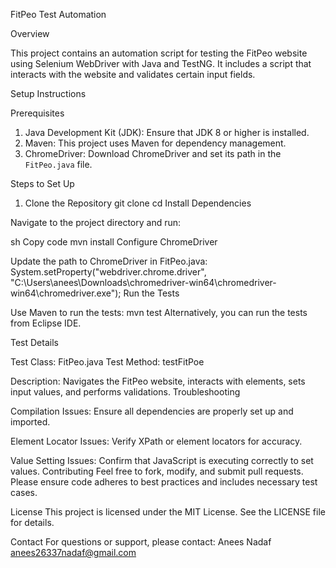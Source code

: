 FitPeo Test Automation

Overview

This project contains an automation script for testing the FitPeo website using Selenium WebDriver with Java and TestNG. It includes a script that interacts with the website and validates certain input fields.

Setup Instructions

Prerequisites

1. Java Development Kit (JDK): Ensure that JDK 8 or higher is installed.
2. Maven: This project uses Maven for dependency management.
3. ChromeDriver: Download ChromeDriver and set its path in the `FitPeo.java` file.

Steps to Set Up

1. Clone the Repository
   git clone <repository-url>
   cd <repository-directory>
   Install Dependencies

Navigate to the project directory and run:

sh
Copy code
mvn install
Configure ChromeDriver

Update the path to ChromeDriver in FitPeo.java:
System.setProperty("webdriver.chrome.driver", "C:\\Users\\anees\\Downloads\\chromedriver-win64\\chromedriver-win64\\chromedriver.exe");
Run the Tests

Use Maven to run the tests:
mvn test
Alternatively, you can run the tests from Eclipse IDE.

Test Details

Test Class: FitPeo.java
Test Method: testFitPoe

Description: Navigates the FitPeo website, interacts with elements, sets input values, and performs validations.
Troubleshooting

Compilation Issues: Ensure all dependencies are properly set up and imported.

Element Locator Issues: Verify XPath or element locators for accuracy.

Value Setting Issues: Confirm that JavaScript is executing correctly to set values.
Contributing
Feel free to fork, modify, and submit pull requests. Please ensure code adheres to best practices and includes necessary test cases.

License
This project is licensed under the MIT License. See the LICENSE file for details.

Contact
For questions or support, please contact:
Anees Nadaf anees26337nadaf@gmail.com


